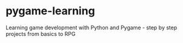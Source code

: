 # pygame-learning
Learning game development with Python and Pygame - step by step projects from basics to RPG
